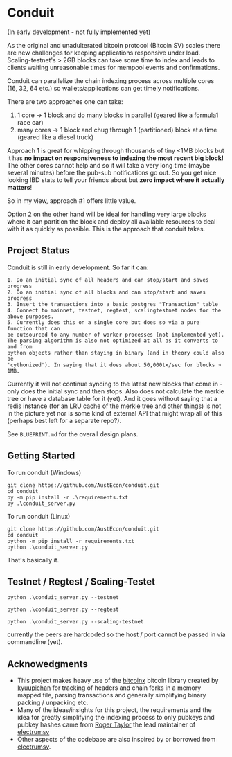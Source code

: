 # Conduit

(In early development - not fully implemented yet)

As the original and unadulterated bitcoin protocol (Bitcoin SV) scales there are new
challenges for keeping applications responsive under load. Scaling-testnet's > 2GB
blocks can take some time to index and leads to clients waiting
unreasonable times for mempool events and confirmations.

Conduit can parallelize the chain indexing process across multiple cores
(16, 32, 64 etc.) so wallets/applications can get timely notifications.

There are two approaches one can take:
1. 1 core -> 1 block and do many blocks in parallel (geared like a formula1 race car)
2. many cores -> 1 block and chug through 1 (partitioned) block at a time (geared like
a diesel truck)

Approach 1 is great for whipping through thousands of tiny <1MB blocks but it has
**no impact on responsiveness to indexing the most recent big block!** The other cores
cannot help and so it will take a very long time (maybe several minutes) before the
pub-sub notifications go out. So you get nice looking IBD stats to tell your friends about
but **zero impact where it actually matters**!

So in my view, approach #1 offers little value.

Option 2 on the other hand will be ideal for handling very large blocks where it can
partition the block and deploy all available resources to deal with it as quickly as
possible. This is the approach that conduit takes.

## Project Status

Conduit is still in early development. So far it can:

    1. Do an initial sync of all headers and can stop/start and saves progress
    2. Do an initial sync of all blocks and can stop/start and saves progress
    3. Insert the transactions into a basic postgres "Transaction" table
    4. Connect to mainnet, testnet, regtest, scalingtestnet nodes for the above purposes.
    5. Currently does this on a single core but does so via a pure function that can
    be outsourced to any number of worker processes (not implemented yet).
    The parsing algorithm is also not optimized at all as it converts to and from
    python objects rather than staying in binary (and in theory could also be
    'cythonized'). In saying that it does about 50,000tx/sec for blocks > 1MB.

Currently it will not continue syncing to the latest new blocks that come in - only does
the initial sync and then stops. Also does not calculate the merkle tree or have a database
table for it (yet). And it goes without saying that a redis instance (for an LRU cache of
the merkle tree and other things) is not in the picture yet nor is some kind of external API
that might wrap all of this (perhaps best left for a separate repo?).

See `BLUEPRINT.md` for the overall design plans.

## Getting Started

To run conduit (Windows)

    git clone https://github.com/AustEcon/conduit.git
    cd conduit
    py -m pip install -r .\requirements.txt
    py .\conduit_server.py

To run conduit (Linux)

    git clone https://github.com/AustEcon/conduit.git
    cd conduit
    python -m pip install -r requirements.txt
    python .\conduit_server.py

That's basically it.

## Testnet / Regtest / Scaling-Testet

    python .\conduit_server.py --testnet

    python .\conduit_server.py --regtest

    python .\conduit_server.py --scaling-testnet

currently the peers are hardcoded so the host / port cannot be
passed in via commandline (yet).

## Acknowedgments

- This project makes heavy use of the [bitcoinx](https://github.com/kyuupichan/bitcoinX) bitcoin
library created by [kyuupichan](https://github.com/kyuupichan) for tracking of headers and
chain forks in a memory mapped file, parsing transactions and generally simplifying binary packing / unpacking etc.
- Many of the ideas/insights for this project, the requirements and the idea for greatly
simplifying the indexing process to only pubkeys and pubkey hashes came from
[Roger Taylor](https://github.com/rt121212121) the lead maintainer of [electrumsv](https://github.com/electrumsv/electrumsv)
- Other aspects of the codebase are also inspired by or borrowed from [electrumsv](https://github.com/electrumsv/electrumsv).
